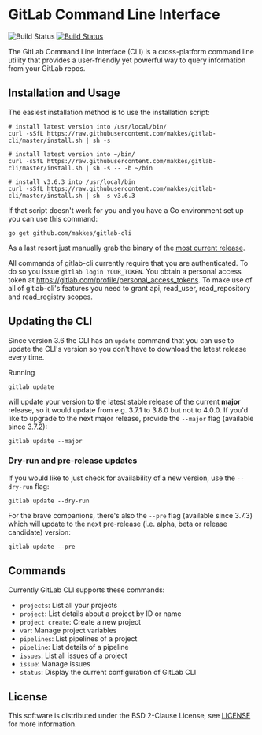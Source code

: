 # GitLab Command Line Interface

![Build Status](https://github.com/makkes/gitlab-cli/workflows/Test/badge.svg)
[![Build Status](https://travis-ci.org/makkes/gitlab-cli.svg?branch=master)](https://travis-ci.org/makkes/gitlab-cli)

The GitLab Command Line Interface (CLI) is a cross-platform command line utility
that provides a user-friendly yet powerful way to query information from your
GitLab repos.

## Installation and Usage

The easiest installation method is to use the installation script:

```
# install latest version into /usr/local/bin/
curl -sSfL https://raw.githubusercontent.com/makkes/gitlab-cli/master/install.sh | sh -s 

# install latest version into ~/bin/
curl -sSfL https://raw.githubusercontent.com/makkes/gitlab-cli/master/install.sh | sh -s -- -b ~/bin

# install v3.6.3 into /usr/local/bin
curl -sSfL https://raw.githubusercontent.com/makkes/gitlab-cli/master/install.sh | sh -s v3.6.3
```

If that script doesn't work for you and you have a Go environment set up you can
use this command:

```
go get github.com/makkes/gitlab-cli
```

As a last resort just manually grab the binary of the [most current
release](https://github.com/makkes/gitlab-cli/releases).

All commands of gitlab-cli currently require that you are authenticated. To do
so you issue `gitlab login YOUR_TOKEN`. You obtain a personal access token
at https://gitlab.com/profile/personal_access_tokens. To make use of all of
gitlab-cli's features you need to grant api, read_user, read_repository and
read_registry scopes.

## Updating the CLI

Since version 3.6 the CLI has an `update` command that you can use to update the
CLI's version so you don't have to download the latest release every time.

Running
```
gitlab update
```
will update your version to the latest stable release of the current **major** release, so it would update from e.g. 3.7.1 to 3.8.0 but not to 4.0.0. If you'd like to upgrade to the next major release, provide the `--major` flag (available since 3.7.2):
```
gitlab update --major
```

### Dry-run and pre-release updates

If you would like to just check for availability of a new version, use the `--dry-run` flag:
```
gitlab update --dry-run
```

For the brave companions, there's also the `--pre` flag (available since 3.7.3) which will update to the next pre-release (i.e. alpha, beta or release candidate) version:
```
gitlab update --pre
```

## Commands

Currently GitLab CLI supports these commands:

* `projects`: List all your projects
* `project`:  List details about a project by ID or name
* `project create`: Create a new project
* `var`: Manage project variables
* `pipelines`: List pipelines of a project
* `pipeline`: List details of a pipeline
* `issues`: List all issues of a project
* `issue`: Manage issues
* `status`: Display the current configuration of GitLab CLI

## License

This software is distributed under the BSD 2-Clause License, see
[LICENSE](LICENSE) for more information.

